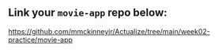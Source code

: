 ## Link your `movie-app` repo below: 
https://github.com/mmckinneyjr/Actualize/tree/main/week02-practice/movie-app